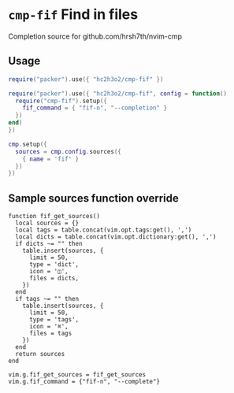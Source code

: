 <!-- cSpell:ignore nvim -->

# `cmp-fif` Find in files

Completion source for github.com/hrsh7th/nvim-cmp

## Usage

```lua
require("packer").use({ "hc2h3o2/cmp-fif" })

require("packer").use({ "hc2h3o2/cmp-fif", config = function()
  require("cmp-fif").setup({
    fif_command = { "fif-n", "--completion" }
  })
end)
})

cmp.setup({
  sources = cmp.config.sources({
    { name = 'fif' }
  })
})
```

## Sample sources function override

```
function fif_get_sources()
  local sources = {}
  local tags = table.concat(vim.opt.tags:get(), ',')
  local dicts = table.concat(vim.opt.dictionary:get(), ',')
  if dicts ~= "" then
    table.insert(sources, {
      limit = 50,
      type = 'dict',
      icon = '◫',
      files = dicts,
    })
  end
  if tags ~= "" then
    table.insert(sources, {
      limit = 50,
      type = 'tags',
      icon = '⌘',
      files = tags
    })
  end
  return sources
end

vim.g.fif_get_sources = fif_get_sources
vim.g.fif_command = {"fif-n", "--complete"}
```
